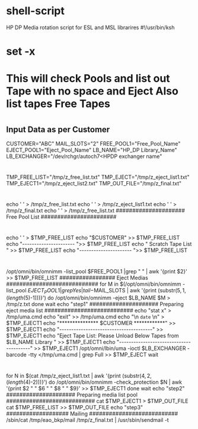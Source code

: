 # shell-script
HP DP Media rotation script for ESL and MSL librarires
#!/usr/bin/ksh
# set -x
##
# This will check Pools and list out Tape with no space and Eject Also list tapes Free Tapes
#
## Input Data as per Customer
CUSTOMER="ABC"
MAIL_SLOTS="2"
FREE_POOL1="Free_Pool_Name"
EJECT_POOL1="Eject_Pool_Name"
LB_NAME="HP_DP Library_Name"
LB_EXCHANGER="/dev/rchgr/autoch7<HPDP exchanger name"
#
TMP_FREE_LIST="/tmp/z_free_list.txt"
TMP_EJECT="/tmp/z_eject_list1.txt"
TMP_EJECT1="/tmp/z_eject_list2.txt"
TMP_OUT_FILE="/tmp/z_final.txt"
#
echo '  ' > /tmp/z_free_list.txt
echo ' ' > /tmp/z_eject_list1.txt
echo '  ' > /tmp/z_final.txt
echo ' ' > /tmp/z_free_list.txt
##################### Free Pool List #######################
#
echo ' ' > $TMP_FREE_LIST
echo "$CUSTOMER" >> $TMP_FREE_LIST
echo "---------------------- ">> $TMP_FREE_LIST
echo " Scratch Tape List " >> $TMP_FREE_LIST
echo "---------------------- ">> $TMP_FREE_LIST
#
/opt/omni/bin/omnimm -list_pool $FREE_POOL1 |grep "                            " |  awk '{print $2}' >> $TMP_FREE_LIST
################# Eject Medias ############################
for M in $(/opt/omni/bin/omnimm -list_pool $EJECT_POOL1 |grep Yes | tail -$MAIL_SLOTS | awk '{print (substr($5,1,(length($5)-1)))}')
do
 /opt/omni/bin/omnimm -eject $LB_NAME $M > /tmp/z.txt
done
wait
echo "step1"
##################### Preparing eject media list ###########################
echo "stat x" > /tmp/uma.cmd
echo "exit" >> /tmp/uma.cmd
echo "\n `date` \n" > $TMP_EJECT1
echo "*************** $CUSTOMER ************" >> $TMP_EJECT1
echo "---------------------------------------" >> $TMP_EJECT1
echo "Eject Tape List:  Please Unload Below Tapes from $LB_NAME Library " >> $TMP_EJECT1
echo "----------------------------------------" >> $TMP_EJECT1
/opt/omni/lbin/uma -ioctl $LB_EXCHANGER -barcode -tty </tmp/uma.cmd | grep Full >> $TMP_EJECT
wait
#
for N in $(cat /tmp/z_eject_list1.txt | awk '{print (substr($4,2,(length($4)-2)))}')
do
 /opt/omni/bin/omnimm -check_protection $N | awk '{print $2 "    " $6 " " $8 " " $9}' >> $TMP_EJECT1
done
wait
echo "step2"
##################### Preparing media list pool ###########################
cat $TMP_EJECT1 > $TMP_OUT_FILE
cat $TMP_FREE_LIST >> $TMP_OUT_FILE
echo "step3"
################### Mailing ###########################
/sbin/cat /tmp/eao_bkp/mail /tmp/z_final.txt | /usr/sbin/sendmail -t


